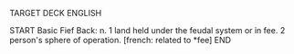 TARGET DECK
ENGLISH

START
Basic
Fief
Back: n. 1 land held under the feudal system or in fee. 2 person's sphere of operation. [french: related to *fee]
END
